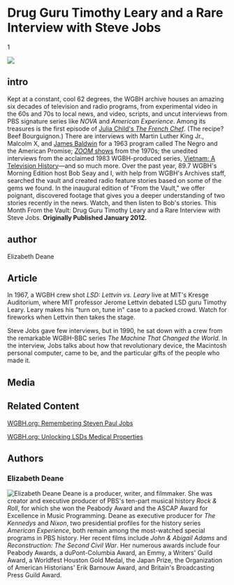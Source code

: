 # Drug Guru Timothy Leary and a Rare Interview with Steve Jobs

1

![](https://s3.amazonaws.com/openvault.wgbh.org/scholar_exhibits/leary_and_jobs/leary_and_jobs_554x340-q-50.jpg)

## intro

Kept at a constant, cool 62 degrees, the WGBH archive houses an amazing six decades of television and radio programs, from experimental video in the 60s and 70s to local news, and video, scripts, and uncut interviews from PBS signature series like *NOVA* and *American Experience*. Among its treasures is the first episode of [Julia Child's *The French Chef*](/exhibits/julia_child/media#tabs). (The recipe? Beef Bourguignon.) There are interviews with Martin Luther King Jr., Malcolm X, and [James Baldwin](/exhibits/james_baldwin/media#tabs) for a 1963 program called The Negro and the American Promise; [*ZOOM* shows](/exhibits/zoom/media#tabs) from the 1970s; the unedited interviews from the acclaimed 1983 WGBH-produced series, [Vietnam: A Television History](/collections/vietnam/interviews)—and so much more. Over the past year, 89.7 WGBH's Morning Edition host Bob Seay and I, with help from WGBH's Archives staff, searched the vault and created radio feature stories based on some of the gems we found. In the inaugural edition of "From the Vault," we offer poignant, discovered footage that gives you a deeper understanding of two stories recently in the news. Watch, and then listen to Bob's stories. This Month From the Vault: Drug Guru Timothy Leary and a Rare Interview with Steve Jobs. **Originally Published January 2012.**

## author

Elizabeth Deane

## Article

In 1967, a WGBH crew shot *LSD: Lettvin vs. Leary* live at MIT's Kresge Auditorium, where MIT professor Jerome Lettvin debated LSD guru Timothy Leary. Leary makes his "turn on, tune in" case to a packed crowd. Watch for fireworks when Lettvin then takes the stage.

Steve Jobs gave few interviews, but in 1990, he sat down with a crew from the remarkable WGBH-BBC series *The Machine That Changed the World*. In the interview, Jobs talks about how that revolutionary device, the Macintosh personal computer, came to be, and the particular gifts of the people who made it.

## Media

[](http://localhost:3000/catalog?f[scholar_exhibits][]=leary_and_jobs)

## Related Content

[WGBH.org: Remembering Steven Paul Jobs](http://www.wgbh.org/articles/Remembering-Steven-Paul-Jobs-4435)

[WGBH.org: Unlocking LSDs Medical Properties](http://www.wgbh.org/articles/Unlocking-LSDs-Medical-Properties-4390)

## Authors

### Elizabeth Deane

![Elizabeth Deane](https://s3.amazonaws.com/openvault.wgbh.org/scholar_exhibits/headshots/deane_headshot.png)
Deane is a producer, writer, and filmmaker. She was creator and executive producer of PBS's ten-part musical history *Rock & Roll*, for which she won the Peabody Award and the ASCAP Award for Excellence in Music Programming. Deane as executive producer for *The Kennedys* and *Nixon*, two presidential profiles for the history series *American Experience*, both remain among the most-watched special programs in PBS history. Her recent films include *John & Abigail Adams* and *Reconstruction: The Second Civil War*. Her numerous awards include four Peabody Awards, a duPont-Columbia Award, an Emmy, a Writers' Guild Award, a Worldfest Houston Gold Medal, the Japan Prize, the Organization of American Historians' Erik Barnouw Award, and Britain's Broadcasting Press Guild Award.
